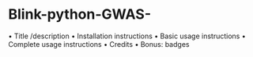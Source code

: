 # Blink-python-GWAS-
• Title /description
• Installation instructions
• Basic usage instructions
• Complete usage instructions
• Credits
• Bonus: badges
